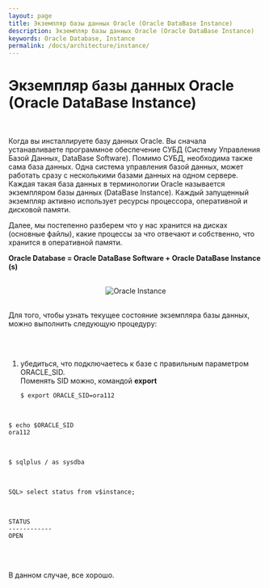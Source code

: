 ```yaml
---
layout: page
title: Экземпляр базы данных Oracle (Oracle DataBase Instance)
description: Экземпляр базы данных Oracle (Oracle DataBase Instance)
keywords: Oracle Database, Instance
permalink: /docs/architecture/instance/
---
```


# Экземпляр базы данных Oracle (Oracle DataBase Instance)

<br/>

Когда вы инсталлируете базу данных Oracle. Вы сначала устанавливаете программное обеспечение СУБД (Систему Управления Базой Данных, DataBase Software). Помимо СУБД, необходима также сама база данных. Одна система управления базой данных, может работать сразу с несколькими базами данных на одном сервере. Каждая такая база данных в терминологии Oracle называется экземпляром базы данных (DataBase Instance). Каждый запущенный экземпляр активно использует ресурсы процессора, оперативной и дисковой памяти.

Далее, мы постепенно разберем что у нас хранится на дисках (основные файлы), какие процессы за что отвечают и собственно, что хранится в оперативной памяти.

<strong>Oracle Database = Oracle DataBase Software + Oracle DataBase Instance (s)</strong>

<br/>

<div align="center">
<img src="https://img.oracledba.net/architecture/OracleDatabaseFiles.jpg" border="0" alt="Oracle Instance"><br/>
</div>

<br/>

Для того, чтобы узнать текущее состояние экземпляра базы данных,
можно выполнить следующую процедуру:

<br/>
<br/>

1.  убедиться, что подключаетесь к базе с правильным параметром ORACLE_SID.<br/>
    Поменять SID можно, командой <strong>export</strong>

        $ export ORACLE_SID=ora112

<br/>

    $ echo $ORACLE_SID
    ora112

<br/>

    $ sqlplus / as sysdba

<br/>

    SQL> select status from v$instance;

<br/>

    STATUS
    ------------
    OPEN

<br/><br/>

В данном случае, все хорошо.
